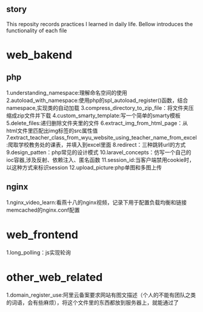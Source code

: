 ## story
This reposity records practices I learned in daily life. Bellow introduces the functionality of each file
# web_bakend
## php
1.understanding_namespace:理解命名空间的使用
2.autoload_with_namespace:使用php的spl_autoload_register()函数，结合namespace,实现类的自动加载
3.compress_directory_to_zip_file：将文件夹压缩成zip文件并下载
4.custom_smarty_template:写一个简单的smarty模板
5.delete_files:递归删除文件夹里的文件
6.extract_img_from_html_page：从html文件里匹配出img标签的src属性值
7.extract_teacher_class_from_wyu_website_using_teacher_name_from_excel:爬取学校教务处的课表，并填入到excel里面
8.redirect：三种跳转url的方式
9.design_patten：php常见的设计模式
10.laravel_concepts：仿写一个自己的ioc容器,涉及反射、依赖注入、匿名函数
11.session_id:当客户端禁用cookie时，以这种方式来标识session
12.upload_picture:php单图和多图上传
## nginx
1.nginx_video_learn:看燕十八的nginx视频，记录下用于配置负载均衡和链接memcached的nginx.conf配置
# web_frontend
1.long_polling：js实现轮询
# other_web_related
1.domain_register_use:阿里云备案要求网站有图文描述（个人的不能有团队之类的词语，会有些麻烦），将这个文件里的东西都放到服务器上，就能通过了


